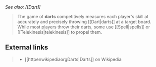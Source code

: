 *See also: [[Dart]]*
> The game of **darts** competitively measures each player's skill at accurately and precisely throwing [[Dart|darts]] at a target board. While most players throw their darts, some use [[Spell|spells]] or [[Telekinesis|telekinesis]] to propel them.




## External links

> - [[httpenwikipediaorgDarts|Darts]] on Wikipedia




